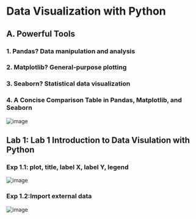 # Data Visualization with Python

## A. Powerful Tools

### 1. Pandas? Data manipulation and analysis

### 2. Matplotlib? General-purpose plotting

### 3. Seaborn? Statistical data visualization

### 4. A Concise Comparison Table in Pandas, Matplotlib, and Seaborn
![image](https://github.com/user-attachments/assets/9502c4e7-2cb0-4ac8-b1fb-7a7c6b9f8940)

## Lab 1: Lab 1 Introduction to Data Visulation with Python

### Exp 1.1: plot, title, label X, label Y, legend
![image](https://github.com/user-attachments/assets/d1011b14-7d6b-4fa4-805c-a33440b59024)


### Exp 1.2:Import external data
![image](https://github.com/user-attachments/assets/932a9fda-90ed-43b9-b778-ca1106cbb3db)
